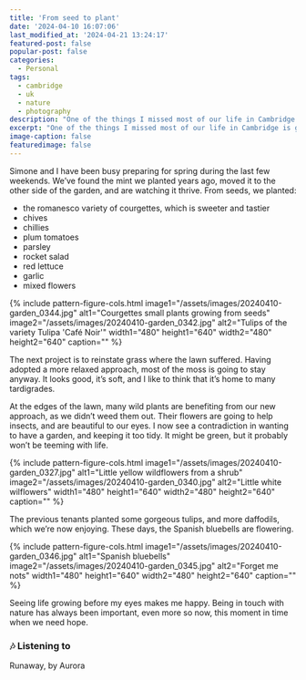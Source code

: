 ```yaml
---
title: 'From seed to plant'
date: '2024-04-10 16:07:06'
last_modified_at: '2024-04-21 13:24:17'
featured-post: false
popular-post: false
categories:
  - Personal
tags:
  - cambridge
  - uk
  - nature
  - photography
description: "One of the things I missed most of our life in Cambridge is growing vegetables and flowers. Updates from the garden"
excerpt: "One of the things I missed most of our life in Cambridge is growing vegetables and flowers. Having a garden is a lot of work, but it’s highly rewarding."
image-caption: false
featuredimage: false
---
```

Simone and I have been busy preparing for spring during the last few weekends. We’ve found the mint we planted years ago, moved it to the other side of the garden, and are watching it thrive. From seeds, we planted:

- the romanesco variety of courgettes, which is sweeter and tastier
- chives
- chillies
- plum tomatoes
- parsley
- rocket salad
- red lettuce
- garlic
- mixed flowers

{% include pattern-figure-cols.html image1="/assets/images/20240410-garden_0344.jpg" alt1="Courgettes small plants growing from seeds" image2="/assets/images/20240410-garden_0342.jpg" alt2="Tulips of the variety Tulipa 'Café Noir'" width1="480" height1="640" width2="480" height2="640" caption="" %}

The next project is to reinstate grass where the lawn suffered. Having adopted a more relaxed approach, most of the moss is going to stay anyway. It looks good, it’s soft, and I like to think that it’s home to many tardigrades.

At the edges of the lawn, many wild plants are benefiting from our new approach, as we didn’t weed them out. Their flowers are going to help insects, and are beautiful to our eyes. I now see a contradiction in wanting to have a garden, and keeping it too tidy. It might be green, but it probably won’t be teeming with life.

{% include pattern-figure-cols.html image1="/assets/images/20240410-garden_0327.jpg" alt1="Little yellow wildflowers from a shrub" image2="/assets/images/20240410-garden_0340.jpg" alt2="Little white wilflowers" width1="480" height1="640" width2="480" height2="640" caption="" %}

The previous tenants planted some gorgeous tulips, and more daffodils, which we’re now enjoying. These days, the Spanish bluebells are flowering.

{% include pattern-figure-cols.html image1="/assets/images/20240410-garden_0346.jpg" alt1="Spanish bluebells" image2="/assets/images/20240410-garden_0345.jpg" alt2="Forget me nots" width1="480" height1="640" width2="480" height2="640" caption="" %}

Seeing life growing before my eyes makes me happy. Being in touch with nature has always been important, even more so now, this moment in time when we need hope.

<div class="special-box rounded my-5 px-4 py-4 smd-bg-l-60">
  <h3>🎶 Listening to</h3>
  <p>Runaway, by Aurora</p>
</div>